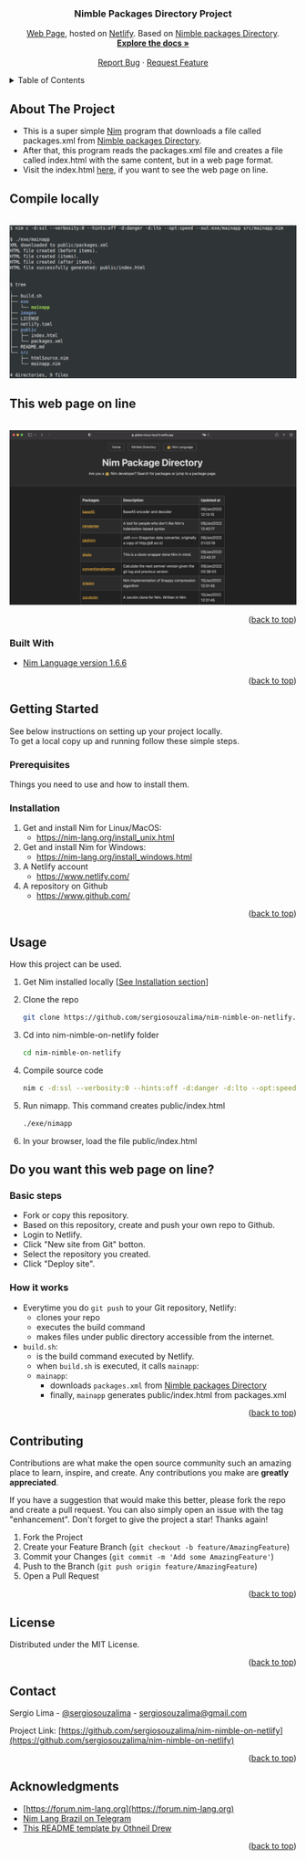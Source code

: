 <div id="top"></div>
<!--
*** Thanks for checking out this README file.
*** If you have a suggestion, please fork the repo and create a pull request
*** or open an issue with the tag "enhancement".
*** Don't forget to give the project a star!
*** Thank you!
-->

<div align="center">
<h3 align="center">Nimble Packages Directory Project</h3>
  <p align="center">
    <a href="https://gilded-choux-faca73.netlify.app">Web Page</a>, hosted on <a href="https://www.netlify.com">Netlify</a>. Based on <a href="https://nimble.directory/packages.xml">Nimble packages Directory</a>.
    <br />
    <a href="https://github.com/sergiosouzalima/nim-nimble-on-netlify">
    <strong>Explore the docs »</strong></a>
    <br />
    <br />
    <a href="https://github.com/sergiosouzalima/nim-nimble-on-netlify/issues">Report Bug</a>
    ·
    <a href="https://github.com/sergiosouzalima/nim-nimble-on-netlify/issues">Request Feature</a>
  </p>
</div>

<!-- TABLE OF CONTENTS -->
<details>
  <summary>Table of Contents</summary>
  <ol>
    <li>
      <a href="#about-the-project">About The Project</a>
      <ul>
        <li><a href="#built-with">Built With</a></li>
      </ul>
    </li>
    <li>
      <a href="#getting-started">Getting Started</a>
      <ul>
        <li><a href="#prerequisites">Prerequisites</a></li>
        <li><a href="#installation">Installation</a></li>
      </ul>
    </li>
    <li><a href="#usage">Usage</a></li>
    <li><a href="#contributing">Contributing</a></li>
    <li><a href="#license">License</a></li>
    <li><a href="#contact">Contact</a></li>
    <li><a href="#acknowledgments">Acknowledgments</a></li>
  </ol>
</details>

<!-- ABOUT THE PROJECT -->
## About The Project

* This is a super simple <a href="https://www.nim-lang.org" target="_blank">Nim</a> program that downloads a file called packages.xml
from <a href="https://nimble.directory/packages.xml" target="_blank">Nimble packages Directory</a>.<br />
* After that, this program reads the packages.xml file and creates a file called index.html
with the same content, but in a web page format.<br />
* Visit the index.html <a href="https://gilded-choux-faca73.netlify.app" target="_blank">here</a>,
if you want to see the web page on line.

## Compile locally

<!-- About the project image -->
<br />
<div align="center">
  <a href="https://github.com/sergiosouzalima/nim-nimble-on-netlify">
    <img src="images/about_the_project_01.png" alt="About the project">
  </a>
</div>

## This web page on line

<br />
<div align="center">
  <a href="https://gilded-choux-faca73.netlify.app">
    <img src="images/about_the_project_02.png" alt="About the project">
  </a>
</div>

<p align="right">(<a href="#top">back to top</a>)</p>

### Built With

* [Nim Language version 1.6.6](https://nim-lang.org/)

<p align="right">(<a href="#top">back to top</a>)</p>

<!-- GETTING STARTED -->
## Getting Started

See below instructions on setting up your project locally.<br />
To get a local copy up and running follow these simple steps.

### Prerequisites

Things you need to use and how to install them.

### Installation

1. Get and install Nim for Linux/MacOS:
	* https://nim-lang.org/install_unix.html
2. Get and install Nim for Windows:
	* https://nim-lang.org/install_windows.html
3. A Netlify account
	* https://www.netlify.com/
4. A repository on Github
	* https://www.github.com/

<p align="right">(<a href="#top">back to top</a>)</p>

<!-- USAGE EXAMPLES -->
## Usage

How this project can be used.

1. Get Nim installed locally [<a href="#installation">See Installation section</a>]

3. Clone the repo
   ```sh
   git clone https://github.com/sergiosouzalima/nim-nimble-on-netlify.git
   ```
4. Cd into nim-nimble-on-netlify folder
   ```sh
   cd nim-nimble-on-netlify
   ```
5. Compile source code
   ```sh
   nim c -d:ssl --verbosity:0 --hints:off -d:danger -d:lto --opt:speed --out:exe/mainapp src/mainapp.nim
   ```
6. Run nimapp. This command creates public/index.html
   ```sh
   ./exe/nimapp
   ```
7. In your browser, load the file public/index.html

## Do you want this web page on line?

### Basic steps
* Fork or copy this repository.
* Based on this repository, create and push your own repo to Github.
* Login to Netlify.
* Click "New site from Git" botton.
* Select the repository you created.
* Click "Deploy site".

### How it works
- Everytime you do ``git push`` to your Git repository, Netlify:
  - clones your repo
  - executes the build command
  - makes files under public directory accessible from the internet.
- ``build.sh``:
  - is the build command executed by Netlify.
  - when ``build.sh`` is executed, it calls ``mainapp``:
  - ``mainapp``:
    - downloads ``packages.xml`` from <a href="https://nimble.directory/packages.xml">Nimble packages Directory</a>
    - finally, ``mainapp`` generates public/index.html from packages.xml

<p align="right">(<a href="#top">back to top</a>)</p>

<!-- CONTRIBUTING -->
## Contributing

Contributions are what make the open source community such an amazing place to learn, inspire, and create. Any contributions you make are **greatly appreciated**.

If you have a suggestion that would make this better, please fork the repo and create a pull request. You can also simply open an issue with the tag "enhancement".
Don't forget to give the project a star! Thanks again!

1. Fork the Project
2. Create your Feature Branch (`git checkout -b feature/AmazingFeature`)
3. Commit your Changes (`git commit -m 'Add some AmazingFeature'`)
4. Push to the Branch (`git push origin feature/AmazingFeature`)
5. Open a Pull Request

<p align="right">(<a href="#top">back to top</a>)</p>

<!-- LICENSE -->
## License

Distributed under the MIT License.

<p align="right">(<a href="#top">back to top</a>)</p>

<!-- CONTACT -->
## Contact

Sergio Lima - [@sergiosouzalima](https://twitter.com/sergiosouzalima) - sergiosouzalima@gmail.com

Project Link: [https://github.com/sergiosouzalima/nim-nimble-on-netlify](https://github.com/sergiosouzalima/nim-nimble-on-netlify)

<p align="right">(<a href="#top">back to top</a>)</p>

<!-- ACKNOWLEDGMENTS -->
## Acknowledgments

* [https://forum.nim-lang.org](https://forum.nim-lang.org)
* [Nim Lang Brazil on Telegram](https://t.me/nimbrasil)
* [This README template by Othneil Drew](https://github.com/othneildrew/Best-README-Template)

<p align="right">(<a href="#top">back to top</a>)</p>
